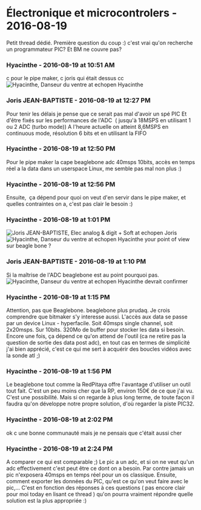 # Électronique et microcontrolers  - 2016-08-19

Petit thread dédié.   Première question du coup :) c'est vrai qu'on recherche un programmateur PIC? Et BM ne couvre pas?

### **Hyacinthe** - 2016-08-19 at 10:51 AM

c pour le pipe maker, c joris qui était dessus cc  ![Hyacinthe, Danseur du ventre at echopen](./../../zz_assets/images/avatars/1248689.png) Hyacinthe

### **Joris JEAN-BAPTISTE** - 2016-08-19 at 12:27 PM

Pour tenir les délais je pense que ce serait pas mal d'avoir un spé PIC  Et d'être fixés sur les performances de l'ADC  ( jusqu'à 18MSPS en utilisant 1 ou 2 ADC (turbo mode))   A l'heure actuelle on atteint 8,6MSPS en continuous mode, résolution 6 bits et en utilisant la FIFO

### **Hyacinthe** - 2016-08-19 at 12:50 PM

Pour le pipe maker la cape beaglebone adc 40msps 10bits, accès en temps réel a la data dans un userspace Linux, me semble pas mal non plus :)

### **Hyacinthe** - 2016-08-19 at 12:56 PM

Ensuite,  ça dépend pour quoi on veut d'en servir dans le pipe maker, et quelles contraintes on a, c'est pas clair le besoin :)

### **Hyacinthe** - 2016-08-19 at 1:01 PM

![Joris JEAN-BAPTISTE, Elec analog & digit + Soft at echopen](./../../zz_assets/images/avatars/4392629.png) Joris ![Hyacinthe, Danseur du ventre at echopen](./../../zz_assets/images/avatars/1248689.png) Hyacinthe your point of view sur beagle bone ?

### **Joris JEAN-BAPTISTE** - 2016-08-19 at 1:10 PM

Si la maîtrise de l'ADC beaglebone est au point pourquoi pas. ![Hyacinthe, Danseur du ventre at echopen](./../../zz_assets/images/avatars/1248689.png) Hyacinthe devrait confirmer

### **Hyacinthe** - 2016-08-19 at 1:15 PM

Attention, pas que Beaglebone. beaglebone plus prudaq. Je crois comprendre que bitmaker s'y interesse aussi.   L'accès aux data se passe par un device Linux - hyperfacile. Soit 40msps single channel, soit 2x20msps. Sur 10bits.   320Mo de buffer pour stocker les data si besoin.   Encore une fois, ça dépend ce qu'on attend de l'outil (ca ne retire pas la question de sortie des data post adc), en tout cas en termes de simplicité j'ai bien apprécié, c'est ce qui me sert à acquérir des boucles vidéos avec la sonde atl ;)

### **Hyacinthe** - 2016-08-19 at 1:56 PM

Le beaglebone tout comme la RedPitaya offre l'avantage d'utiliser un outil tout fait. C'est un peu moins cher que la RP, environ 150€ de ce que j'ai vu. C'est une possibilité. Mais si on regarde à plus long terme, de toute façon il faudra qu'on développe notre propre solution, d'où regarder la piste PIC32.

### **Hyacinthe** - 2016-08-19 at 2:02 PM

ok c une bonne communauté mais je ne pensais que c'était aussi cher

### **Hyacinthe** - 2016-08-19 at 2:24 PM

A comparer ce qui est comparable ;)  Le pic a un adc, et si on ne veut qu'un adc effectivement c'est peut être ce dont on a besoin.   Par contre jamais un pic n'exposera 40msps en temps réel pour un os classique.   Ensuite, comment exporter les données du PIC, qu'est ce qu'on veut faire avec le pic,... C'est en fonction des réponses à ces questions ( pas encore clair pour moi today en lisant ce thread ) qu'on pourra vraiment répondre quelle solution est la plus appropriée :)

